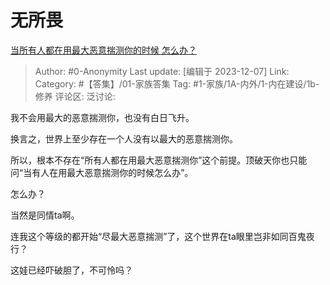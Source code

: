 # 无所畏
[当所有人都在用最大恶意揣测你的时候 怎么办？](https://www.zhihu.com/question/523480138/answer/3316622677)

> Author: #0-Anonymity
> Last update: [编辑于 2023-12-07]
> Link:
> Category: #【答集】/01-家族答集 
> Tag: #1-家族/1A-内外/1-内在建设/1b-修养
> 评论区:
> 泛讨论:

我不会用最大的恶意揣测你，也没有白日飞升。

换言之，世界上至少存在一个人没有以最大的恶意揣测你。

所以，根本不存在“所有人都在用最大恶意揣测你”这个前提。顶破天你也只能问“当有人在用最大恶意揣测你的时候怎么办”。

怎么办？

当然是同情ta啊。

连我这个等级的都开始“尽最大恶意揣测”了，这个世界在ta眼里岂非如同百鬼夜行？

这娃已经吓破胆了，不可怜吗？